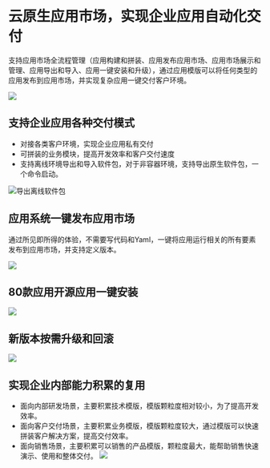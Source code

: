 # 云原生应用市场，实现企业应用自动化交付
支持应用市场全流程管理（应用构建和拼装、应用发布应用市场、应用市场展示和管理、应用导出和导入、应用一键安装和升级），通过应用模版可以将任何类型的应用发布到应用市场，并实现复杂应用一键交付客户环境。

![](https://grstatic.oss-cn-shanghai.aliyuncs.com/case/2022/09/30/16644616316017.jpg)

## 支持企业应用各种交付模式
* 对接各类客户环境，实现企业应用私有交付
* 可拼装的业务模块，提高开发效率和客户交付速度
* 支持离线环境导出和导入软件包，对于非容器环境，支持导出原生软件包，一个命令启动。

![导出离线软件包](https://grstatic.oss-cn-shanghai.aliyuncs.com/case/2022/09/30/16644601607384.jpg)



## 应用系统一键发布应用市场
通过所见即所得的体验，不需要写代码和Yaml，一键将应用运行相关的所有要素发布到应用市场，并支持定义版本。

![](https://grstatic.oss-cn-shanghai.aliyuncs.com/case/2022/09/30/16644610838858.jpg)


## 80款应用开源应用一键安装

![](https://grstatic.oss-cn-shanghai.aliyuncs.com/case/2022/09/30/16644606608140.jpg)


## 新版本按需升级和回滚

![](https://grstatic.oss-cn-shanghai.aliyuncs.com/case/2022/09/30/16644608855218.jpg)


## 实现企业内部能力积累的复用
* 面向内部研发场景，主要积累技术模版，模版颗粒度相对较小，为了提高开发效率。
* 面向客户交付场景，主要积累业务模版，模版颗粒度较大，通过模版可以快速拼装客户解决方案，提高交付效率。
* 面向销售场景，主要积累可以销售的产品模版，颗粒度最大，能帮助销售快速演示、使用和整体交付。
![](https://grstatic.oss-cn-shanghai.aliyuncs.com/case/2022/09/30/16642744332899.jpg)


